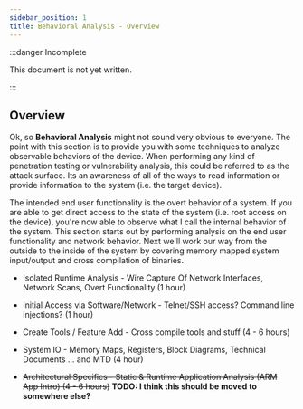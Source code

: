 ```yaml
---
sidebar_position: 1
title: Behavioral Analysis - Overview
---
```


:::danger Incomplete

This document is not yet written.

:::

## Overview

Ok, so **Behavioral Analysis** might not sound very obvious to everyone. The point with this section is to provide you with some techniques to analyze observable behaviors of the device. When performing any kind of penetration testing or vulnerability analysis, this could be referred to as the attack surface. Its an awareness of all of the ways to read information or provide information to the system (i.e. the target device).

The intended end user functionality is the overt behavior of a system. If you are able to get direct access to the state of the system (i.e. root access on the device), you're now able to observe what I call the internal behavior of the system. This section starts out by performing analysis on the end user functionality and network behavior. Next we'll work our way from the outside to the inside of the system by covering memory mapped system input/output and cross compilation of binaries.

- Isolated Runtime Analysis - Wire Capture Of Network Interfaces, Network Scans, Overt Functionality (1 hour)
- Initial Access via Software/Network - Telnet/SSH access? Command line injections? (1 hour)
- Create Tools / Feature Add - Cross compile tools and stuff (4 - 6 hours)
- System IO - Memory Maps, Registers, Block Diagrams, Technical Documents ... and MTD (4 hour)

- ~~Architectural Specifics - Static & Runtime Application Analysis (ARM App Intro) (4 - 6 hours)~~ **TODO: I think this should be moved to somewhere else?**
